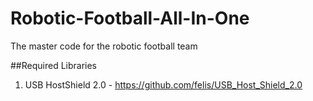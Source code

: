 # Robotic-Football-All-In-One
The master code for the robotic football team


##Required Libraries
1. USB HostShield 2.0 - https://github.com/felis/USB_Host_Shield_2.0
